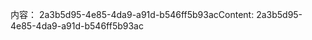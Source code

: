 <span data-ttu-id="f14c7-101">内容： 2a3b5d95-4e85-4da9-a91d-b546ff5b93ac</span><span class="sxs-lookup"><span data-stu-id="f14c7-101">Content: 2a3b5d95-4e85-4da9-a91d-b546ff5b93ac</span></span>
